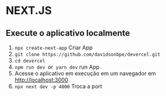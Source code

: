 # NEXT.JS

## Execute o aplicativo localmente

1. `npx create-next-app` Criar App
1. `git clone https://github.com/davidsonbpe/devercel.git`
1. `cd devercel`
1. `npm run dev `or` yarn dev` run App
1. Acesse o aplicativo em execução em um navegador em <http://localhost:3000>
1. `npx next dev -p 4000` Troca a port

